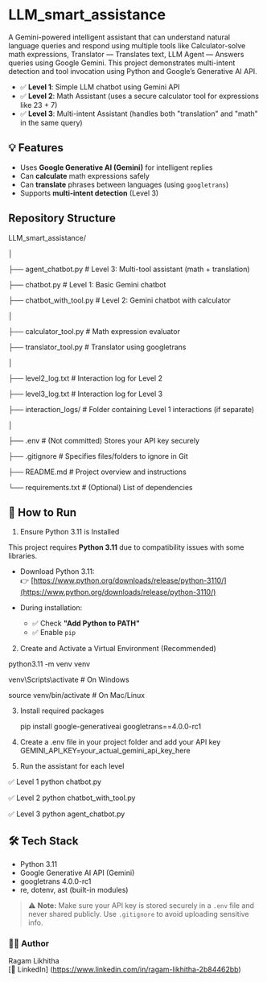 # LLM_smart_assistance
A Gemini-powered intelligent assistant that can understand natural language queries and respond using multiple tools like Calculator-solve math expressions, Translator — Translates text, LLM Agent — Answers queries using Google Gemini.  This project demonstrates multi-intent detection and tool invocation using Python and Google’s Generative AI API.
- ✅ **Level 1**: Simple LLM chatbot using Gemini API
- ✅ **Level 2**: Math Assistant (uses a secure calculator tool for expressions like 23 + 7)
- ✅ **Level 3**: Multi-intent Assistant (handles both "translation" and "math" in the same query)

## 💡 Features

- Uses **Google Generative AI (Gemini)** for intelligent replies
- Can **calculate** math expressions safely
- Can **translate** phrases between languages (using `googletrans`)
- Supports **multi-intent detection** (Level 3)


## Repository Structure
LLM_smart_assistance/

│

├── agent_chatbot.py         # Level 3: Multi-tool assistant (math + translation)

├── chatbot.py               # Level 1: Basic Gemini chatbot


├── chatbot_with_tool.py     # Level 2: Gemini chatbot with calculator

│

├── calculator_tool.py       # Math expression evaluator

├── translator_tool.py       # Translator using googletrans

│

├── level2_log.txt           # Interaction log for Level 2

├── level3_log.txt           # Interaction log for Level 3

├── interaction_logs/        # Folder containing Level 1 interactions (if separate)

│

├── .env                     # (Not committed) Stores your API key securely

├── .gitignore               # Specifies files/folders to ignore in Git

├── README.md                # Project overview and instructions       

└── requirements.txt         # (Optional) List of dependencies


## 🚀 How to Run

 1. Ensure Python 3.11 is Installed

   This project requires **Python 3.11** due to compatibility issues with some libraries.

  - Download Python 3.11:  
    👉 [https://www.python.org/downloads/release/python-3110/](https://www.python.org/downloads/release/python-3110/)

  - During installation:
    - ✅ Check **"Add Python to PATH"**
    - ✅ Enable `pip`

 2. Create and Activate a Virtual Environment (Recommended)

   python3.11 -m venv venv

   venv\Scripts\activate       # On Windows

   source venv/bin/activate    # On Mac/Linux

3. Install required packages

   pip install google-generativeai googletrans==4.0.0-rc1

4. Create a .env file in your project folder and add your API key
   GEMINI_API_KEY=your_actual_gemini_api_key_here

5. Run the assistant for each level

  ✅ Level 1
  python chatbot.py
  
  ✅ Level 2
  python chatbot_with_tool.py

  ✅ Level 3
  python agent_chatbot.py

## 🛠️ Tech Stack

- Python 3.11
- Google Generative AI API (Gemini)
- googletrans 4.0.0-rc1
- re, dotenv, ast (built-in modules)

> ⚠️ **Note:** Make sure your API key is stored securely in a `.env` file and never shared publicly. Use `.gitignore` to avoid uploading sensitive info.

### 👩‍💻 Author

Ragam Likhitha  
[🔗 LinkedIn] 
(https://www.linkedin.com/in/ragam-likhitha-2b84462bb)




